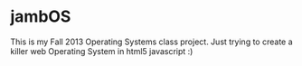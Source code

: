 jambOS
============

This is my Fall 2013 Operating Systems class project.
Just trying to create a killer web Operating System in html5 javascript :)
